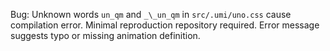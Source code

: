 Bug: Unknown words `un_qm` and `_\_un_qm` in `src/.umi/uno.css` cause compilation error. Minimal reproduction repository required. Error message suggests typo or missing animation definition.
